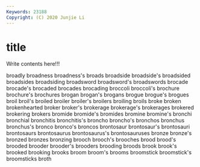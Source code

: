 ```yaml
---
Keywords: 23188
Copyright: (C) 2020 Junjie Li
---
```


# title

Write contents here!!!
 
broadly 
broadness
broadness's 
broads 
broadside 
broadside's 
broadsided 
broadsides 
broadsiding 
broadsword 
broadsword's 
broadswords
brocade 
brocade's 
brocaded 
brocades 
brocading 
broccoli 
broccoli's 
brochure 
brochure's 
brochures
brogan 
brogan's 
brogans 
brogue 
brogue's 
brogues 
broil 
broil's 
broiled 
broiler
broiler's 
broilers 
broiling 
broils 
broke 
broken 
brokenhearted 
broker 
broker's 
brokerage
brokerage's 
brokerages 
brokered 
brokering 
brokers 
bromide 
bromide's 
bromides 
bromine 
bromine's
bronchi 
bronchial 
bronchitis 
bronchitis's 
broncho 
broncho's 
bronchos 
bronchus 
bronchus's 
bronco
bronco's 
broncos 
brontosaur 
brontosaur's 
brontosauri 
brontosaurs 
brontosaurus 
brontosaurus's 
brontosauruses 
bronze
bronze's 
bronzed 
bronzes 
bronzing 
brooch 
brooch's 
brooches 
brood 
brood's 
brooded
brooder 
brooder's 
brooders 
brooding 
broods 
brook 
brook's 
brooked 
brooking 
brooks
broom 
broom's 
brooms 
broomstick 
broomstick's 
broomsticks 
broth 
